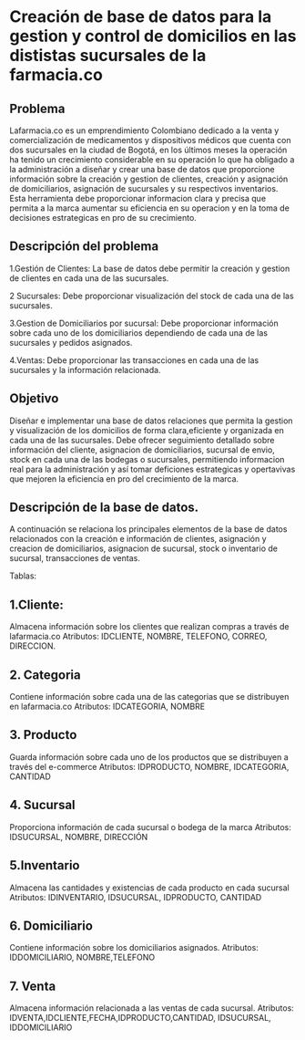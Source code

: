 # Creación de base de datos para la gestion y control de domicilios en las dististas sucursales de la farmacia.co

## Problema
Lafarmacia.co es un emprendimiento Colombiano dedicado a la venta y comercialización de medicamentos y dispositivos médicos que cuenta con dos sucursales en la ciudad de Bogotá, en los últimos meses la operación ha tenido un crecimiento considerable en su operación lo que ha obligado a la administración a diseñar y crear una base de datos que proporcione  información sobre la creación y gestion de clientes, creación y asignación de domiciliarios, asignación de sucursales y su respectivos inventarios. Esta herramienta debe proporcionar informacion clara y precisa que permita a la marca aumentar su eficiencia en su operacion y en la toma de decisiones estrategicas en pro de su crecimiento.

## Descripción del problema

1.Gestión de Clientes: La base de datos debe permitir la creación y gestion de clientes en cada una de las sucursales. 

2 Sucursales: Debe proporcionar visualización del stock de cada una de las sucursales. 

3.Gestion de Domiciliarios por sucursal:  Debe proporcionar información sobre cada uno de los domiciliarios dependiendo de cada una de las sucursales y pedidos asignados.

4.Ventas: Debe proporcionar las transacciones en cada una de las sucursales y la información relacionada.


## Objetivo

Diseñar e implementar una base de datos relaciones que permita la gestion y visualización de los domicilios de forma clara,eficiente y organizada en cada una de las sucursales. Debe ofrecer seguimiento detallado sobre información del cliente, asignacion de domiciliarios, sucursal de envio, stock en cada una de las bodegas o sucursales, permitiendo informacion real para la administración y así tomar deficiones estrategicas y opertavivas que mejoren la eficiencia en pro del crecimiento de la marca.

## Descripción de la base de datos.

A continuación se relaciona los principales elementos de la base de datos relacionados con la creación e información de clientes, asignación y creacion de domiciliarios, asignacion de sucursal, stock o inventario de sucursal, transacciones de ventas.

Tablas:

## 1.Cliente:

Almacena información sobre los clientes que realizan compras a través de lafarmacia.co
Atributos: IDCLIENTE, NOMBRE, TELEFONO, CORREO, DIRECCION.

## 2. Categoria 

Contiene información sobre cada una de las categorias que se distribuyen en lafarmacia.co
Atributos: IDCATEGORIA, NOMBRE

## 3. Producto

Guarda información sobre cada uno de los productos que se distribuyen a través del e-commerce
Atributos: IDPRODUCTO, NOMBRE, IDCATEGORIA, CANTIDAD

## 4. Sucursal

Proporciona información de cada sucursal o bodega de la marca
Atributos: IDSUCURSAL, NOMBRE, DIRECCIÓN

## 5.Inventario
Almacena las cantidades y existencias de cada producto en cada sucursal
Atributos: IDINVENTARIO, IDSUCURSAL, IDPRODUCTO, CANTIDAD

## 6. Domiciliario
Contiene información sobre los domiciliarios asignados.
Atributos: IDDOMICILIARIO, NOMBRE,TELEFONO

## 7. Venta
Almacena información relacionada a las ventas de cada sucursal.
Atributos: IDVENTA,IDCLIENTE,FECHA,IDPRODUCTO,CANTIDAD, IDSUCURSAL, IDDOMICILIARIO 


